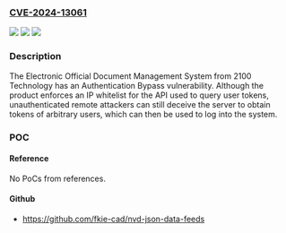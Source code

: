 ### [CVE-2024-13061](https://cve.mitre.org/cgi-bin/cvename.cgi?name=CVE-2024-13061)
![](https://img.shields.io/static/v1?label=Product&message=Official%20Document%20Management%20System&color=blue)
![](https://img.shields.io/static/v1?label=Version&message=0%3C%205.0.86.9%20&color=brighgreen)
![](https://img.shields.io/static/v1?label=Vulnerability&message=CWE-290%20Authentication%20Bypass%20by%20Spoofing&color=brighgreen)

### Description

The Electronic Official Document Management System from 2100 Technology has an Authentication Bypass vulnerability. Although the product enforces an IP whitelist for the API used to query user tokens, unauthenticated remote attackers can still deceive the server to obtain tokens of arbitrary users, which can then be used to log into the system.

### POC

#### Reference
No PoCs from references.

#### Github
- https://github.com/fkie-cad/nvd-json-data-feeds

